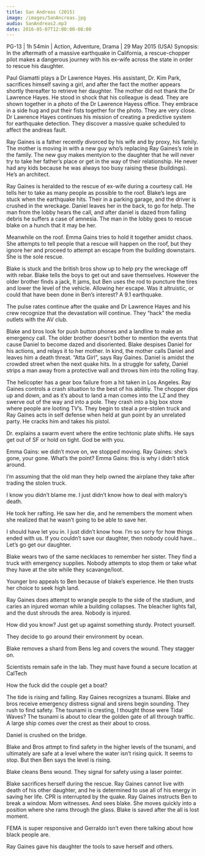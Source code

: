 ```yaml
---
title: San Andreas (2015)
image: /images/SanAncreas.jpg
audio: SanAndreas2.mp3
date: 2016-05-07T12:00:00-08:00
---
```

PG-13 | 1h 54min | Action, Adventure, Drama | 29 May 2015 (USA)
Synopsis: In the aftermath of a massive earthquake in California, a rescue-chopper pilot makes a dangerous journey with his ex-wife across the state in order to rescue his daughter.

Paul Giamatti plays a Dr Lawrence Hayes. His assistant, Dr. Kim Park, sacrifices himself saving a girl, and after the fact the mother appears shortly thereafter to retrieve her daughter. The mother did not thank the Dr Lawrence Hayes. He stood in shock that his colleague is dead. They are shown together in a photo of the Dr Lawrence Hayess office. They embrace in a side hug and put their fists together for the photo. They are very close. Dr Lawrence Hayes continues his mission of creating a predictive system for earthquake detection. They discover a massive quake scheduled to affect the andreas fault.

Ray Gaines is a father recently divorced by his wife and by proxy, his family. The mother is moving in with a new guy who’s replacing Ray Gaines’s role in the family. The new guy makes mentyion to the daughter that he will never try to take her father’s place or get in the way of their relationship. He never had any kids because he was always too busy raising these (buildings). He’s an architect.<!--more-->

Ray Gaines is heralded to the rescue of ex-wife during a courtesy call. He tells her to take as many people as possible to the roof. Blake’s legs are stuck when the earthquake hits. Their in a parking garage, and the driver is crushed in the wreckage. Daniel leaves her in the back, to go for help. The man from the lobby hears the call, and after daniel is dazed from falling debris he suffers a case of amnesia. The man in the lobby goes to rescue blake on a hunch that it may be her.

Meanwhile on the roof. Emma Gains tries to hold it together amidst chaos. She attempts to tell people that a rescue will happen on the roof, but they ignore her and proceed to attempt an escape from the building downstairs. She is the sole rescue.

Blake is stuck and the british bros show up to help pry the wreckage off with rebar. Blake tells the boys to get out and save themselves. However the older brother finds a jack, It jams, but Ben uses the rod to puncture the tires and lower the level of the vehicle. Allowing her escape. Was it altruistic, or could that have been done in Ben’s interest? A 9.1 earthquake.

The pulse rates continue after the quake and Dr Lawrence Hayes and his crew recognize that the devastation will continue. They “hack” the media outlets with the AV club.

Blake and bros look for push button phones and a landline to make an emergency call. The older brother doesn’t bother to mention the events that cause Daniel to become dazed and disoriented. Blake despises Daniel for his actions, and relays it to her mother. In kind, the mother calls Daniel and leaves him a death threat. “Atta Girl”, says Ray Gaines. Daniel is amidst the crowded street when the next quake hits. In a struggle for safety, Daniel strips a man away from a protective wall and throws him into the rolling fray.

The helicopter has a gear box failure from a hit taken in Los Angeles. Ray Gaines controls a crash situation to the best of his abilitiy. The chopper dips up and down, and as it’s about to land a man comes into the LZ and they swerve out of the way and into a pole. They crash into a big box store where people are looting TV’s. They begin to steal a pre-stolen truck and Ray Gaines acts in self defense when held at gun point by an unrelated party. He cracks him and takes his pistol.

Dr. explains a swarm event where the entire techtonic plate shifts. He says get out of SF or hold on tight. God be with you.

Emma Gains: we didn’t move on, we stopped moving.
Ray Gaines: she’s gone, your gone. What’s the point?
Emma Gains: this is why i didn’t stick around.

I’m assuming that the old man they help owned the airplane they take after trading the stolen truck.

I know you didn’t blame me. I just didn’t know how to deal with malory’s death.

He took her rafting. He saw her die, and he remembers the moment when she realized that he wasn’t going to be able to save her.

I should have let you in. I just didn’t know how. I’m so sorry for how things ended with us.
If you couldn’t save our daughter, then nobody could have… Let’s go get our daughter.

Blake wears two of the same necklaces to remember her sister. They find a truck with emergency supplies. Nobody attempts to stop them or take what they have at the site while they scavange/loot.

Younger bro appeals to Ben because of blake’s experience. He then trusts her choice to seek high land.

Ray Gaines does attempt to wrangle people to the side of the stadium, and caries an injured woman while a building collapses. The bleacher lights fall, and the dust shrouds the area. Nobody is injured.

How did you know? Just get up against something sturdy. Protect yourself.

They decide to go around their environment by ocean.

Blake removes a shard from Bens leg and covers the wound. They stagger on.

Scientists remain safe in the lab. They must have found a secure location at CalTech

How the fuck did the couple get a boat?

The tide is rising and falling. Ray Gaines recognizes a tsunami. Blake and bros receive emergency distress signal and sirens begin sounding. They rush to find safety. The tsunami is cresting, I thought those were Tidal Waves? The tsunami is about to clear the golden gate of all through traffic. A large ship comes over the crest as their about to cross.

Daniel is crushed on the bridge.

Blake and Bros attmpt to find safety in the higher levels of the tsunami, and ultimately are safe at a level where the water isn’t rising quick. It seems to stop. But then Ben says the level is rising.

Blake cleans Bens wound. They signal for safety using a laser pointer.

Blake sacrifices herself during the rescue. Ray Gaines cannot live with death of his other daughter, and he is determined to use all of his energy in saving her life. CPR is interrupted by the quake. Ray Gaines instructs Ben to break a window. Mom witnesses. And sees blake. She moves quickly into a position where she rams through the glass. Blake is saved after the all is lost moment.

FEMA is super responsive and Gerraldo isn’t even there talking about how black people are.

Ray Gaines gave his daughter the tools to save herself and others.